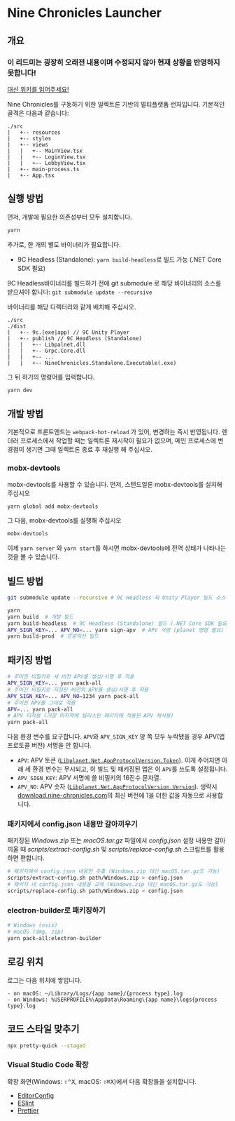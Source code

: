 # Nine Chronicles Launcher

## 개요

### 이 리드미는 굉장히 오래전 내용이며 수정되지 않아 현재 상황을 반영하지 못합니다!
[대신 위키를 읽어주세요!](https://github.com/planetarium/9c-launcher/wiki)

Nine Chronicles를 구동하기 위한 일렉트론 기반의 멀티플랫폼 런처입니다.
기본적인 골격은 다음과 같습니다:

```
./src
|   +-- resources
|   +-- styles
|   +-- views
|   |   +-- MainView.tsx
|   |   +-- LoginView.tsx
|   |   +-- LobbyView.tsx
|   +-- main-process.ts
|   +-- App.tsx
```

## 실행 방법

먼저, 개발에 필요한 의존성부터 모두 설치합니다.

```bash
yarn
```

추가로, 한 개의 별도 바이너리가 필요합니다.

- 9C Headless (Standalone): `yarn build-headless`로 빌드 가능
  (.NET Core SDK 필요)

9C Headless바이너리를 빌드하기 전에 git submodule 로 해당 바이너리의 소스를 받으셔야 합니다: `git submodule update --recursive`

바이너리를 해당 디렉터리와 같게 배치해 주십시오.

```
./src
./dist
|   +-- 9c.(exe|app) // 9C Unity Player
|   +-- publish // 9C Headless (Standalone)
|   |   +-- Libpalnet.dll
|   |   +-- Grpc.Core.dll
|   |   +-- ...
|   |   +-- NineChronicles.Standalone.Executable(.exe)
```

그 뒤 하기의 명령어를 입력합니다.

```javascript
yarn dev
```

## 개발 방법

기본적으로 프론트엔드는 `webpack-hot-reload` 가 있어, 변경하는 즉시 반영됩니다.
렌더러 프로세스에서 작업할 때는 일렉트론 재시작이 필요가 없으며, 메인 프로세스에 변경점이 생기면 그때 일렉트론 종료 후 재실행 해 주십시오.

### mobx-devtools

mobx-devtools를 사용할 수 있습니다. 먼저, 스탠드얼론 mobx-devtools를 설치해 주십시오

```sh
yarn global add mobx-devtools
```

그 다음, mobx-devtools를 실행해 주십시오

```sh
mobx-devtools
```

이제 `yarn server` 와 `yarn start`를 하시면 mobx-devtools에 전역 상태가 나타나는 것을 볼 수 있습니다.

## 빌드 방법

```bash
git submodule update --recursive # 9C Headless 와 Unity Player 빌드 소스 다운로드하기

yarn
yarn build  # 개발 빌드
yarn build-headless  # 9C Headless (Standalone) 빌드 (.NET Core SDK 필요)
APV_SIGN_KEY=... APV_NO=... yarn sign-apv  # APV 서명 (planet 명령 필요)
yarn build-prod  # 프로덕션 빌드
```

## 패키징 방법

```bash
# 주어진 비밀키로 새 버전 APV를 생성/서명 후 적용
APV_SIGN_KEY=... yarn pack-all
# 주어진 비밀키로 지정된 버전의 APV를 생성/서명 후 적용
APV_SIGN_KEY=... APV_NO=1234 yarn pack-all
# 주어진 APV를 그대로 적용
APV=... yarn pack-all
# APV 미적용 (가장 마지막에 릴리스된 패키지에 적용된 APV 재사용)
yarn pack-all
```

다음 환경 변수를 요구합니다. `APV`와 `APV_SIGN_KEY` 양 쪽 모두 누락됐을 경우
APV(앱 프로토콜 버전) 서명을 안 합니다.

- `APV`: APV 토큰
  ([`Libplanet.Net.AppProtocolVersion.Token`][appprotocolversion.token]).
  이게 주어지면 아래 세 환경 변수는 무시되고, 이 빌드 및 패키징된 앱은 이 `APV`를
  쓰도록 설정됩니다.
- `APV_SIGN_KEY`: APV 서명에 쓸 비밀키의 16진수 문자열.
- `APV_NO`: APV 숫자
  ([`Libplanet.Net.AppProtocolVersion.Version`][appprotocolversion.version]).
  생략시 [download.nine-chronicles.com](https://download.nine-chronicles.com/)의
  최신 버전에 1을 더한 값을 자동으로 사용합니다.

[appprotocolversion.token]: https://docs.libplanet.io/master/api/Libplanet.Net.AppProtocolVersion.html#Libplanet_Net_AppProtocolVersion_Token
[appprotocolversion.version]: https://docs.libplanet.io/master/api/Libplanet.Net.AppProtocolVersion.html#Libplanet_Net_AppProtocolVersion_Version

### 패키지에서 config.json 내용만 갈아끼우기

패키징된 _Windows.zip_ 또는 _macOS.tar.gz_ 파일에서 _config.json_ 설정 내용만 갈아끼울 때
_scripts/extract-config.sh_ 및 _scripts/replace-config.sh_ 스크립트를 활용하면 편합니다.

```bash
# 패키지에서 config.json 내용만 추출 (Windows.zip 대신 macOS.tar.gz도 가능)
scripts/extract-config.sh path/Windows.zip > config.json
# 패키지 내 config.json 내용을 교체 (Windows.zip 대신 macOS.tar.gz도 가능)
scripts/replace-config.sh path/Windows.zip < config.json
```

### electron-builder로 패키징하기

```bash
# Windows (nsis)
# macOS (dmg, zip)
yarn pack-all:electron-builder
```

## 로깅 위치

로그는 다음 위치에 쌓입니다.

```
- on macOS: ~/Library/Logs/{app name}/{process type}.log
- on Windows: %USERPROFILE%\AppData\Roaming\{app name}\logs{process type}.log
```

## 코드 스타일 맞추기

```bash
npx pretty-quick --staged
```

### Visual Studio Code 확장

확장 화면(Windows: <kbd>⇧⌃X</kbd>, macOS: <kbd>⇧⌘X</kbd>)에서 다음 확장들을 설치합니다.

- [EditorConfig]
- [ESlint]
- [Prettier]

[editorconfig]: https://marketplace.visualstudio.com/items?itemName=EditorConfig.EditorConfig
[eslint]: https://marketplace.visualstudio.com/items?itemName=dbaeumer.vscode-eslint
[prettier]: https://marketplace.visualstudio.com/items?itemName=esbenp.prettier-vscode
